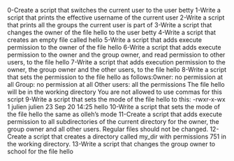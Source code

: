 0-Create a script that switches the current user to the user betty
1-Write a script that prints the effective username of the current user
2-Write a script that prints all the groups the current user is part of
3-Write a script that changes the owner of the file hello to the user betty
4-Write a script that creates an empty file called hello
5-Write a script that adds execute permission to the owner of the file hello
6-Write a script that adds execute permission to the owner and the group owner, and read permission to other users, to the file hello
7-Write a script that adds execution permission to the owner, the group owner and the other users, to the file hello
8-Write a script that sets the permission to the file hello as follows:0wner: no permission at all Group: no permission at all Other users: all the permissions The file hello will be in the working directory You are not allowed to use commas for this script
9-Write a script that sets the mode of the file hello to this:
-rwxr-x-wx 1 julien julien 23 Sep 20 14:25 hello
10-Write a script that sets the mode of the file hello the same as olleh’s mode
11-Create a script that adds execute permission to all subdirectories of the current directory for the owner, the group owner and all other users. Regular files should not be changed.
12-Create a script that creates a directory called my_dir with permissions 751 in the working directory.
13-Write a script that changes the group owner to school for the file hello


